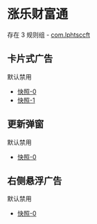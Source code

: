# 涨乐财富通

存在 3 规则组 - [com.lphtsccft](/src/apps/com.lphtsccft.ts)

## 卡片式广告

默认禁用

- [快照-0](https://i.gkd.li/import/12646899)
- [快照-1](https://i.gkd.li/import/12646925)

## 更新弹窗

默认禁用

- [快照-0](https://i.gkd.li/import/12699308)

## 右侧悬浮广告

默认禁用

- [快照-0](https://i.gkd.li/import/12892821)
